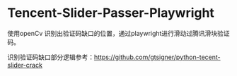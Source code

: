 # Tencent-Slider-Passer-Playwright
使用openCv 识别出验证码缺口的位置，通过playwright进行滑动过腾讯滑块验证码。

识别验证码缺口部分逻辑参考：https://github.com/gtsigner/python-tecent-slider-crack
